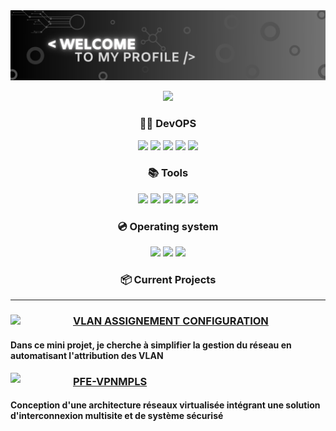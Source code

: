 <img src="https://raw.githubusercontent.com/ApprentiBash/ApprentiBash/main/Welcome.jpg?raw=true">
<p align="center">
    <img src="https://api.visitorbadge.io/api/visitors?path=https%3A%2F%2Fgithub.com%2Fapprentibash%2Fapprentibash&countColor=%23000000">
</p>

<h3 align="center">👨‍💻 DevOPS</h3>

<p align="center">
    <img src="https://img.shields.io/badge/Shell-5391FE.svg?style=for-the-badge">
    <img src="https://img.shields.io/badge/Arduino-00979D.svg?style=for-the-badge">
    <img src="https://img.shields.io/badge/Vagrant-1563FF.svg?style=for-the-badge&logo=vagrant&logoColor=white">
    <img src="https://img.shields.io/badge/Ansible-%230076E8.svg?style=for-the-badge&logo=ansible&logoColor=white">
    <img src="https://img.shields.io/badge/Terraform-%23623CE4.svg?style=for-the-badge&logo=terraform&logoColor=white">
    
</p>
<h3 align="center">📚 Tools</h3>

<p align="center">
    <img src="https://img.shields.io/badge/pfSense-%23E60025.svg?style=for-the-badge&logo=pfSense&logoColor=white">
    <img src="https://img.shields.io/badge/Zabbix-%23F50.svg?style=for-the-badge&logo=zabbix&logoColor=white">
    <img src="https://img.shields.io/badge/Docker-%232496ED.svg?style=for-the-badge&logo=docker&logoColor=white">
    <img src="https://img.shields.io/badge/WatchGuard-%23ED8B00.svg?style=for-the-badge&logo=watchguard&logoColor=white">
    <img src="https://img.shields.io/badge/vmware-%23FF6600.svg?style=for-the-badge&logo=vmware&logoColor=white">

</p>
<h3 align="center">💿 Operating system</h3>

<p align="center">
    <img src="https://img.shields.io/badge/Debian-d70a53.svg?&style=for-the-badge&logo=debian&logoColor=white">
    <img src="https://img.shields.io/badge/Ubuntu-E95420.svg?style=for-the-badge&logo=ubuntu&logoColor=white">
    <img src="https://img.shields.io/badge/Windows-33a8ff.svg?&style=for-the-badge&logo=windows&logoColor=white">
</p>

<h3 align="center">📦 Current Projects</h3>

<hr>

<div>
<p>
  <img width="100" align="left" src="https://www.1min30.com/wp-content/uploads/2018/07/Embl%C3%A8me-Cisco.jpg">
                                                                            
  <h3>
      <a href="https://github.com/ApprentiBash/VLAN_Assignement"> VLAN ASSIGNEMENT CONFIGURATION </a>
  </h3>
  <h4>Dans ce mini projet, je cherche à simplifier la gestion du réseau en automatisant l'attribution des VLAN</h4>
</p>
<p>
  <img width="100" align="left" src="https://st.depositphotos.com/57803962/56729/v/450/depositphotos_567292782-stock-illustration-cloud-computing-simple-design.jpg">
                                                                            
  <h3>
      <a href="https://github.com/ApprentiBash/PFE-VPNMLPS"> PFE-VPNMPLS </a>
  </h3>
  <h4>Conception d'une architecture réseaux virtualisée intégrant une solution d'interconnexion multisite et de système sécurisé </h4>
  
</p>
